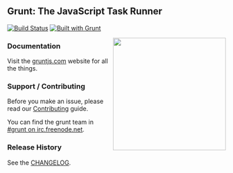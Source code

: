 <!--BLOGLESS
{
	"title": "Grunt Readme",
	"authors": ["Connor Peet <connor@connorpeet.com>"],
	"tags": ["readme", "grunt", "docs"],
	"posted": 1388300000
}
-->

## Grunt: The JavaScript Task Runner

[![Build Status](https://secure.travis-ci.org/gruntjs/grunt.png?branch=master)](http://travis-ci.org/gruntjs/grunt)
[![Built with Grunt](https://cdn.gruntjs.com/builtwith.png)](http://gruntjs.com/)

<img align="right" height="260" src="http://gruntjs.com/img/grunt-logo-no-wordmark.svg">


### Documentation

Visit the [gruntjs.com](http://gruntjs.com/) website for all the things.

### Support / Contributing
Before you make an issue, please read our [Contributing](http://gruntjs.com/contributing) guide.

You can find the grunt team in [#grunt on irc.freenode.net](http://webchat.freenode.net/?channels=grunt).

### Release History
See the [CHANGELOG](CHANGELOG).
